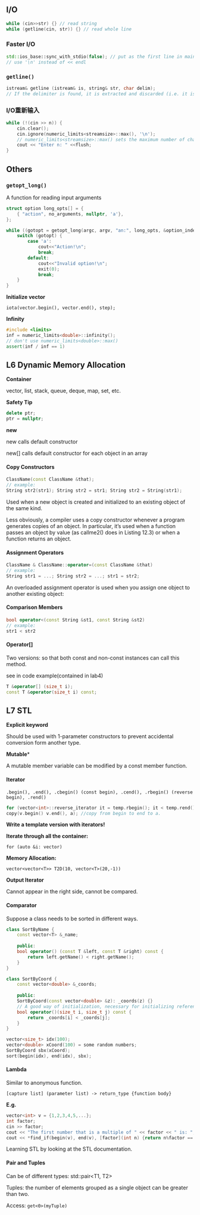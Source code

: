 ## I/O

```c++
while (cin>>str) {} // read string
while (getline(cin, str)) {} // read whole line
```

### Faster I/O

```c++
std::ios_base::sync_with_stdio(false); // put as the first line in main()
// use '\n' instead of << endl
```

### `getline()`

```c++
istream& getline (istream& is, string& str, char delim);
// If the delimiter is found, it is extracted and discarded (i.e. it is not stored and the next input operation will begin after it).
```

### I/O重新输入

```c++
while (!(cin >> n)) {
    cin.clear();
    cin.ignore(numeric_limits<streamsize>::max(), '\n');
    // numeric_limits<streamsize>::max() sets the maximum number of characters to ignore. This line ignores the rest of the current line, up to '\n' or EOF.
    cout << "Enter n: " <<flush;
}
```

## Others

### `getopt_long()`

A function for reading input arguments

```c++
struct option long_opts[] = {
	{ "action", no_arguments, nullptr, 'a'},
};

while ((gotopt = getopt_long(argc, argv, "an:", long_opts, &option_index) != -1) {
    switch (gotopt) {
        case 'a':
            cout<<"Action!\n";
            break;
        default:
            cout<<"Invalid option!\n";
            exit(0);
            break;
    }
}
```

**Initialize vector**

`iota(vector.begin(), vector.end(), step);`

**Infinity**

```c++
#include <limits>
inf = numeric_limits<double>::infinity();
// don't use numeric_limits<double>::max()
assert(inf / inf == 1)
```

## L6 Dynamic Memory Allocation

**Container**

vector, list, stack, queue, deque, map, set, etc.

**Safety Tip**

```c++
delete ptr;
ptr = nullptr;
```

**new**

new calls default constructor

new[] calls default constructor for each object in an array

#### Copy Constructors

```c++
ClassName(const ClassName &that);
// example:
String str2(str1); String str2 = str1; String str2 = String(str1);
```

Used when a new object is created and initialized to an existing object of the same kind.

Less obviously, a compiler uses a copy constructor whenever a program generates copies of an object. In particular, it’s used when a function passes an object by value (as callme2() does in Listing 12.3) or when a function returns an object.

#### Assignment Operators

```c++
ClassName & ClassName::operator=(const ClassName &that)
// example:
String str1 = ...; String str2 = ...; str1 = str2;
```

An overloaded assignment operator is used when you assign one object to another existing object:

#### Comparison Members

```c++
bool operator<(const String &st1, const String &st2)
// example:
str1 < str2
```

#### Operator[]

Two versions: so that both const and non-const instances can call this method.

see in code example(contained in lab4)

```c++
T &operator[] (size_t i);
const T &operator(size_t i) const;
```

## L7 STL

**Explicit keyword**

Should be used with 1-parameter constructors to prevent accidental conversion form another type.

**Mutable***

A mutable member variable can be modified by a const member function.

#### Iterator

`.begin(), .end(), .cbegin() (const begin), .cend(), .rbegin() (reverse begin), .rend()`

```c++
for (vector<int>::reverse_iterator it = temp.rbegin(); it < temp.rend(); it++) {}
copy(v.begin() v.end(), a); //copy from begin to end to a.
```

**Write a template version with iterators!**

**Iterate through all the container:** 

`for (auto &i: vector)`

**Memory Allocation:**

`vector<vector<T>> T2D(10, vector<T>(20,-1))`

**Output Iterator**

Cannot appear in the right side, cannot be compared.

#### Comparator

Suppose a class needs to be sorted in different ways.

```c++
class SortByName {
    const vector<T> &_name;
    
    public: 
    bool operator() (const T &left, const T &right) const {
        return left.getName() < right.getName();
    }
}
```

```c++
class SortByCoord {
    const vector<double> &_coords;
    
    public:
    SortByCoord(const vector<double> &z): _coords(z) {}
    // A good way of initialization, necessary for initializing references
    bool operator()(size_t i, size_t j) const {
        return _coords[i] < _coords[j];
    }
}

vector<size_t> idx(100);
vector<double> xCoord(100) = some random numbers;
SortByCoord sbx(xCoord);
sort(begin(idx), end(idx), sbx);
```

#### Lambda

Similar to anonymous function.

`[capture list] (parameter list) -> return_type {function body}`

**E.g.**

```c++
vector<int> v = {1,2,3,4,5,...};
int factor;
cin >> factor;
cout << "The first number that is a multiple of " << factor << " is: ";
cout << *find_if(begin(v), end(v), [factor](int n) {return n%factor == 0;});
```

Learning STL by looking at the STL documentation.

#### Pair and Tuples

Can be of different types: std::pair<T1, T2>

Tuples: the number of elements grouped as a single object can be greater than two.

Access: `get<0>(myTuple)`